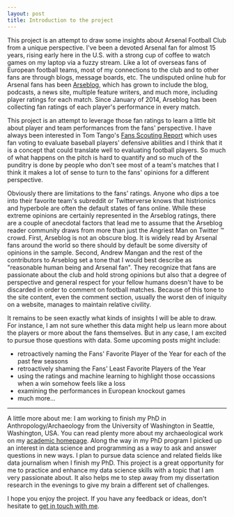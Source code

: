 ```yaml
---
layout: post
title: Introduction to the project
---
```


This project is an attempt to draw some insights about Arsenal Football Club from a unique perspective. I've been a devoted Arsenal fan
for almost 15 years, rising early here in the U.S. with a strong cup of coffee to watch games on my laptop via a fuzzy stream. Like a lot of overseas
fans of European football teams, most of my connections to the club and to other fans are through blogs, message boards, etc. The undisputed 
online hub for Arsenal fans has been [Arseblog](https://arseblog.com/), which has grown to include the blog, podcasts, a news site, multiple feature
writers, and much more, including player ratings for each match. Since January of 2014, Arseblog has been collecting fan ratings of each player's
performance in every match.

This project is an attempt to leverage those fan ratings to learn a little bit about player and team performances from the fans' perspective.
I have always been interested in Tom Tango's [Fans Scouting Report](https://www.fangraphs.com/library/defense/fsr/) which uses fan voting to evaluate
baseball players' defensive abilities and I think that it is a concept that could translate well to evaluating football players. So much of what happens
on the pitch is hard to quantify and so much of the punditry is done by people who don't see most of a team's matches that I think it makes a lot of 
sense to turn to the fans' opinions for a different perspective.

Obviously there are limitations to the fans' ratings. Anyone who dips a toe into their favorite team's subreddit or Twitterverse knows that histrionics
and hyperbole are often the default states of fans online. While these extreme opinions are certainly represented in the Arseblog ratings, there are
a couple of anecdotal factors that lead me to assume that the Arseblog reader community draws from more than just the Angriest Man on Twitter &trade;
crowd. First, Arseblog is not an obscure blog. It is widely read by Arsenal fans around the world so there should by default be some diversity of opinions in
the sample. Second, Andrew Mangan and the rest of the contributors to Arseblog set a tone that I would best describe as "reasonable human being and
Arsenal fan". They recognize that fans are passionate about the club and hold strong opinions but also that a degree of perspective and general respect
for your fellow humans doesn't have to be discarded in order to comment on football matches. Because of this tone to the site content, even the 
comment section, usually the worst den of iniquity on a website, manages to maintain relative civility.

It remains to be seen exactly what kinds of insights I will be able to draw. For instance, I am not sure whether this data might help us learn 
more about the players or more about the fans themselves. But in any case, I am excited to pursue those questions with data. Some upcoming posts might include:
- retroactively naming the Fans' Favorite Player of the Year for each of the past few seasons
- retroactively shaming the Fans' Least Favorite Players of the Year
- using the ratings and machine learning to highlight those occassions when a win somehow feels like a loss
- examining the performances in European knockout games
- much more...

---
A little more about me: I am working to finish my PhD in Anthropology/Archaeology from the University of Washington in Seattle, Washington, USA. You can read plenty more about
my archaeological work on my [academic homepage](https://deppen8.github.io/). Along the way in my PhD program I picked up an interest in data science and 
programming as a way to ask and answer questions in new ways. I plan to pursue data science and related fields like data journalism when I finish my PhD.
This project is a great opportunity for me to practice and enhance my data science skills with a topic that I am very passionate about. It also helps 
me to step away from my dissertation research in the evenings to give my brain a different set of challenges.

I hope you enjoy the project. If you have any feedback or ideas, don't hesitate to [get in touch with me](mailto:deppen.8@gmail.com).